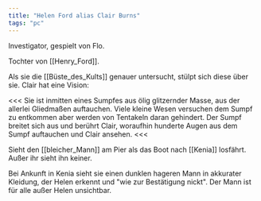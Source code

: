 ```yaml
---
title: "Helen Ford alias Clair Burns"
tags: "pc"
---
```

Investigator, gespielt von Flo.

Tochter von [[Henry_Ford]].

Als sie die [[Büste_des_Kults]] genauer untersucht, stülpt sich diese über sie. Clair hat eine Vision:

<<<
Sie ist inmitten eines Sumpfes aus ölig glitzernder Masse, aus der allerlei Gliedmaßen auftauchen. Viele kleine Wesen versuchen dem Sumpf zu entkommen aber werden von Tentakeln daran gehindert.
Der Sumpf breitet sich aus und berührt Clair, woraufhin hunderte Augen aus dem Sumpf auftauchen und Clair ansehen.
<<<


Sieht den [[bleicher_Mann]] am Pier als das Boot nach [[Kenia]] losfährt. Außer ihr sieht ihn keiner.

Bei Ankunft in Kenia sieht sie einen dunklen hageren Mann in akkurater Kleidung, der Helen erkennt und "wie zur Bestätigung nickt". Der Mann ist für alle außer Helen unsichtbar.